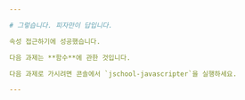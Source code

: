 ```yaml
---

# 그렇습니다. 피자만이 답입니다.

속성 접근하기에 성공했습니다.

다음 과제는 **함수**에 관한 것입니다.

다음 과제로 가시려면 콘솔에서 `jschool-javascripter`을 실행하세요.

---
```

